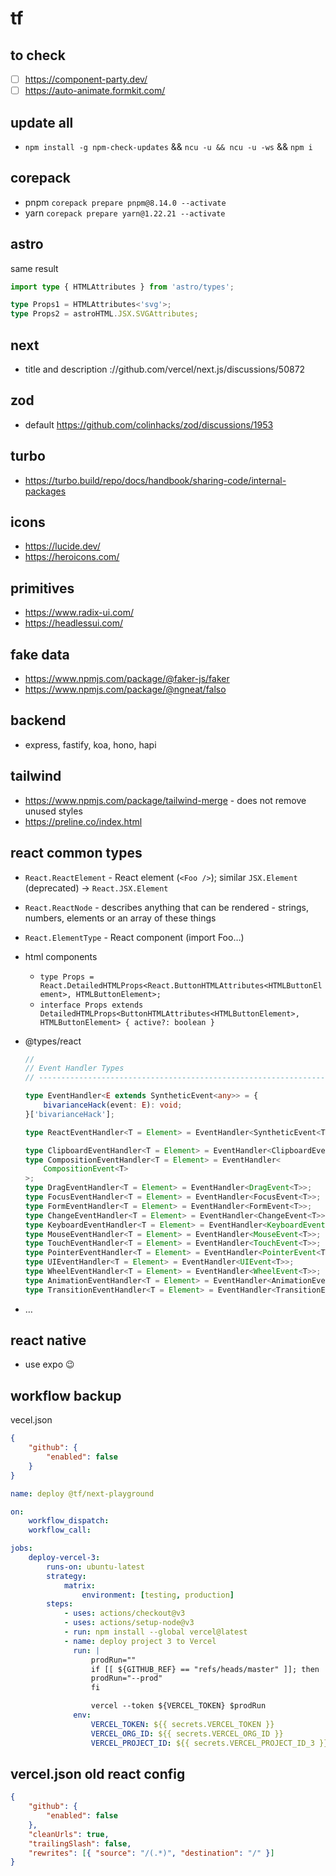 # tf

## to check

-   [ ] https://component-party.dev/
-   [ ] https://auto-animate.formkit.com/

## update all

-   `npm install -g npm-check-updates` && `ncu -u && ncu -u -ws` && `npm i`

## corepack

-   pnpm `corepack prepare pnpm@8.14.0 --activate`
-   yarn `corepack prepare yarn@1.22.21 --activate`

## astro

same result

```ts
import type { HTMLAttributes } from 'astro/types';

type Props1 = HTMLAttributes<'svg'>;
type Props2 = astroHTML.JSX.SVGAttributes;
```

## next

-   title and description ://github.com/vercel/next.js/discussions/50872

## zod

-   default https://github.com/colinhacks/zod/discussions/1953

## turbo

-   https://turbo.build/repo/docs/handbook/sharing-code/internal-packages

## icons

-   https://lucide.dev/
-   https://heroicons.com/

## primitives

-   https://www.radix-ui.com/
-   https://headlessui.com/

## fake data

-   https://www.npmjs.com/package/@faker-js/faker
-   https://www.npmjs.com/package/@ngneat/falso

## backend

-   express, fastify, koa, hono, hapi

## tailwind

-   https://www.npmjs.com/package/tailwind-merge - does not remove unused styles
-   https://preline.co/index.html

## react common types

-   `React.ReactElement` - React element (`<Foo />`); similar `JSX.Element` (deprecated) -> `React.JSX.Element`
-   `React.ReactNode` - describes anything that can be rendered - strings, numbers, elements or an array of these things
-   `React.ElementType` - React component (import Foo…)
-   html components
    -   `type Props = React.DetailedHTMLProps<React.ButtonHTMLAttributes<HTMLButtonElement>, HTMLButtonElement>;`
    -   `interface Props extends DetailedHTMLProps<ButtonHTMLAttributes<HTMLButtonElement>, HTMLButtonElement> { active?: boolean }`
-   @types/react

    ```ts
    //
    // Event Handler Types
    // ----------------------------------------------------------------------

    type EventHandler<E extends SyntheticEvent<any>> = {
        bivarianceHack(event: E): void;
    }['bivarianceHack'];

    type ReactEventHandler<T = Element> = EventHandler<SyntheticEvent<T>>;

    type ClipboardEventHandler<T = Element> = EventHandler<ClipboardEvent<T>>;
    type CompositionEventHandler<T = Element> = EventHandler<
        CompositionEvent<T>
    >;
    type DragEventHandler<T = Element> = EventHandler<DragEvent<T>>;
    type FocusEventHandler<T = Element> = EventHandler<FocusEvent<T>>;
    type FormEventHandler<T = Element> = EventHandler<FormEvent<T>>;
    type ChangeEventHandler<T = Element> = EventHandler<ChangeEvent<T>>;
    type KeyboardEventHandler<T = Element> = EventHandler<KeyboardEvent<T>>;
    type MouseEventHandler<T = Element> = EventHandler<MouseEvent<T>>;
    type TouchEventHandler<T = Element> = EventHandler<TouchEvent<T>>;
    type PointerEventHandler<T = Element> = EventHandler<PointerEvent<T>>;
    type UIEventHandler<T = Element> = EventHandler<UIEvent<T>>;
    type WheelEventHandler<T = Element> = EventHandler<WheelEvent<T>>;
    type AnimationEventHandler<T = Element> = EventHandler<AnimationEvent<T>>;
    type TransitionEventHandler<T = Element> = EventHandler<TransitionEvent<T>>;
    ```

-   …

## react native

-   use expo 😉

## workflow backup

vecel.json

```json
{
    "github": {
        "enabled": false
    }
}
```

```yml
name: deploy @tf/next-playground

on:
    workflow_dispatch:
    workflow_call:

jobs:
    deploy-vercel-3:
        runs-on: ubuntu-latest
        strategy:
            matrix:
                environment: [testing, production]
        steps:
            - uses: actions/checkout@v3
            - uses: actions/setup-node@v3
            - run: npm install --global vercel@latest
            - name: deploy project 3 to Vercel
              run: |
                  prodRun=""
                  if [[ ${GITHUB_REF} == "refs/heads/master" ]]; then
                  prodRun="--prod"
                  fi

                  vercel --token ${VERCEL_TOKEN} $prodRun
              env:
                  VERCEL_TOKEN: ${{ secrets.VERCEL_TOKEN }}
                  VERCEL_ORG_ID: ${{ secrets.VERCEL_ORG_ID }}
                  VERCEL_PROJECT_ID: ${{ secrets.VERCEL_PROJECT_ID_3 }}
```

## vercel.json old react config

```json
{
    "github": {
        "enabled": false
    },
    "cleanUrls": true,
    "trailingSlash": false,
    "rewrites": [{ "source": "/(.*)", "destination": "/" }]
}
```

